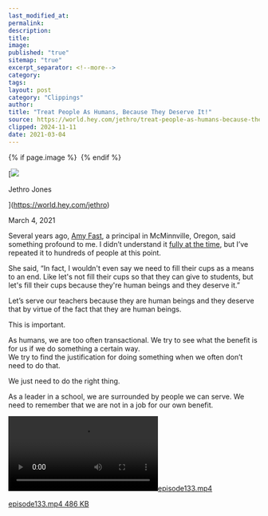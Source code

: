 ```yaml
---
last_modified_at: 
permalink: 
description: 
title: 
image: 
published: "true"
sitemap: "true"
excerpt_separator: <!--more-->
category: 
tags: 
layout: post
category: "Clippings"
author: 
title: "Treat People As Humans, Because They Deserve It!"
source: https://world.hey.com/jethro/treat-people-as-humans-because-they-deserve-it-d5ec7301
clipped: 2024-11-11
date: 2021-03-04
---
```



{% if page.image %} <img src="{{ page.image }}" alt=""> {% endif %}

[![](https://world.hey.com/jethro/avatar-40bd048fb7cc6850d42ef0957b5f0c498bfea84d)

Jethro Jones

](https://world.hey.com/jethro)

March 4, 2021

Several years ago, [Amy Fast](https://twitter.com/fastcrayon), a principal in McMinnville, Oregon, said something profound to me. I didn’t understand it [fully at the time](https://transformativeprincipal.org/episode133), but I’ve repeated it to hundreds of people at this point.

She said, “In fact, I wouldn't even say we need to fill their cups as a means to an end. Like let's not fill their cups so that they can give to students, but let's fill their cups because they're human beings and they deserve it.”

Let’s serve our teachers because they are human beings and they deserve that by virtue of the fact that they are human beings. 

This is important. 

As humans, we are too often transactional. We try to see what the benefit is for us if we do something a certain way.   
We try to find the justification for doing something when we often don’t need to do that. 

We just need to do the right thing. 

As a leader in a school, we are surrounded by people we can serve. We need to remember that we are not in a job for our own benefit.

 [![episode133.mp4](https://world.hey.com/jethro/d5ec7301/representations/eyJfcmFpbHMiOnsibWVzc2FnZSI6IkJBaHBCTDJaVUJJPSIsImV4cCI6bnVsbCwicHVyIjoiYmxvYl9pZCJ9fQ==--83096be1adaeae4399fc79b8cf8281115d1cfea5/eyJfcmFpbHMiOnsibWVzc2FnZSI6IkJBaDdDVG9VY21WemFYcGxYM1J2WDJ4cGJXbDBXd2RwQW9BSGFRSUFCVG9NY1hWaGJHbDBlV2xMT2d0c2IyRmtaWEo3QmpvSmNHRm5aVEE2RFdOdllXeGxjMk5sVkE9PSIsImV4cCI6bnVsbCwicHVyIjoidmFyaWF0aW9uIn19--552b5939a8b702dbb2d9788b69ef8952d26fb559/episode133.mp4)](https://world.hey.com/jethro/d5ec7301/blobs/eyJfcmFpbHMiOnsibWVzc2FnZSI6IkJBaHBCTDJaVUJJPSIsImV4cCI6bnVsbCwicHVyIjoiYmxvYl9pZCJ9fQ==--83096be1adaeae4399fc79b8cf8281115d1cfea5/episode133.mp4?disposition=attachment "Download episode133.mp4") 

[episode133.mp4 486 KB](https://world.hey.com/jethro/d5ec7301/blobs/eyJfcmFpbHMiOnsibWVzc2FnZSI6IkJBaHBCTDJaVUJJPSIsImV4cCI6bnVsbCwicHVyIjoiYmxvYl9pZCJ9fQ==--83096be1adaeae4399fc79b8cf8281115d1cfea5/episode133.mp4?disposition=attachment "Download episode133.mp4")